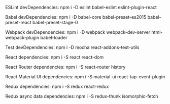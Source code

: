 ESLint devDependencies:
npm i -D eslint babel-eslint eslint-plugin-react

Babel devDependencies:
npm i -D babel-core babel-preset-es2015 babel-preset-react babel-preset-stage-0

Webpack devDependencies:
npm i -D webpack webpack-dev-server html-webpack-plugin babel-loader

Test devDependencies:
npm i -D mocha react-addons-test-utils

React dependencies:
npm i -S react react-dom

React Router dependencies:
npm i -S react-router history

React Material UI dependencies:
npm i -S material-ui react-tap-event-plugin

Redux dependencies:
npm i -S redux react-redux

Redux async data dependencies:
npm i -S redux-thunk isomorphic-fetch
